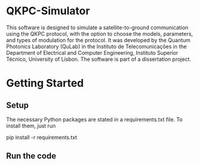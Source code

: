 # QKPC-Simulator
This software is designed to simulate a satellite-to-ground communication using the QKPC protocol, with the option to choose the models, parameters, and types of modulation for the protocol. It was developed by the Quantum Photonics Laboratory (QuLab) in the Instituto de Telecomunicações in the Department of Electrical and Computer Engineering, Instituto Superior Técnico, University of Lisbon. The software is part of a dissertation project.

# Getting Started

## Setup

The necessary Python packages are stated in a requirements.txt file. To install them, just run

pip install -r requirements.txt

## Run the code

